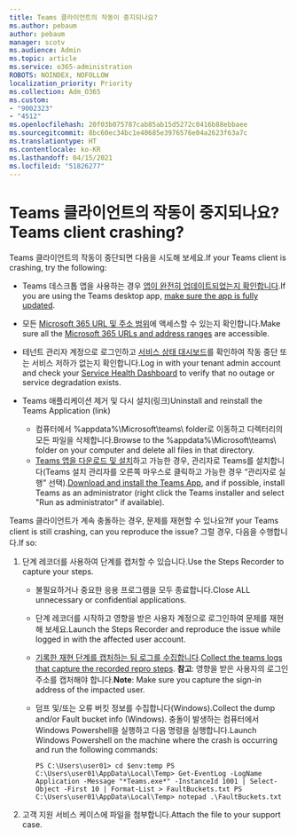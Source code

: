 ```yaml
---
title: Teams 클라이언트의 작동이 중지되나요?
ms.author: pebaum
author: pebaum
manager: scotv
ms.audience: Admin
ms.topic: article
ms.service: o365-administration
ROBOTS: NOINDEX, NOFOLLOW
localization_priority: Priority
ms.collection: Adm_O365
ms.custom:
- "9002323"
- "4512"
ms.openlocfilehash: 20f03b075787cab85ab15d5272c0416b88ebbaee
ms.sourcegitcommit: 8bc60ec34bc1e40685e3976576e04a2623f63a7c
ms.translationtype: HT
ms.contentlocale: ko-KR
ms.lasthandoff: 04/15/2021
ms.locfileid: "51826277"
---
```

# <a name="teams-client-crashing"></a><span data-ttu-id="b82e1-102">Teams 클라이언트의 작동이 중지되나요?</span><span class="sxs-lookup"><span data-stu-id="b82e1-102">Teams client crashing?</span></span>

<span data-ttu-id="b82e1-103">Teams 클라이언트의 작동이 중단되면 다음을 시도해 보세요.</span><span class="sxs-lookup"><span data-stu-id="b82e1-103">If your Teams client is crashing, try the following:</span></span>

- <span data-ttu-id="b82e1-104">Teams 데스크톱 앱을 사용하는 경우 [앱이 완전히 업데이트되었는지 확인합니다](https://support.office.com/article/Update-Microsoft-Teams-535a8e4b-45f0-4f6c-8b3d-91bca7a51db1).</span><span class="sxs-lookup"><span data-stu-id="b82e1-104">If you are using the Teams desktop app, [make sure the app is fully updated](https://support.office.com/article/Update-Microsoft-Teams-535a8e4b-45f0-4f6c-8b3d-91bca7a51db1).</span></span>

- <span data-ttu-id="b82e1-105">모든 [Microsoft 365 URL 및 주소 범위](https://docs.microsoft.com/microsoftteams/connectivity-issues)에 액세스할 수 있는지 확인합니다.</span><span class="sxs-lookup"><span data-stu-id="b82e1-105">Make sure all the [Microsoft 365 URLs and address ranges](https://docs.microsoft.com/microsoftteams/connectivity-issues) are accessible.</span></span>

- <span data-ttu-id="b82e1-106">테넌트 관리자 계정으로 로그인하고 [서비스 상태 대시보드](https://docs.microsoft.com/office365/enterprise/view-service-health)를 확인하여 작동 중단 또는 서비스 저하가 없는지 확인합니다.</span><span class="sxs-lookup"><span data-stu-id="b82e1-106">Log in with your tenant admin account and check your [Service Health Dashboard](https://docs.microsoft.com/office365/enterprise/view-service-health) to verify that no outage or service degradation exists.</span></span>

- <span data-ttu-id="b82e1-107">Teams 애플리케이션 제거 및 다시 설치(링크)</span><span class="sxs-lookup"><span data-stu-id="b82e1-107">Uninstall and reinstall the Teams Application (link)</span></span>
    - <span data-ttu-id="b82e1-108">컴퓨터에서 %appdata%\Microsoft\teams\ folder로 이동하고 디렉터리의 모든 파일을 삭제합니다.</span><span class="sxs-lookup"><span data-stu-id="b82e1-108">Browse to the %appdata%\Microsoft\teams\ folder on your computer and delete all files in that directory.</span></span>
    - <span data-ttu-id="b82e1-109">[Teams 앱을 다운로드 및 설치](https://www.microsoft.com/microsoft-365/microsoft-teams/group-chat-software#office-DesktopAppDownload-ofoushy)하고 가능한 경우, 관리자로 Teams를 설치합니다(Teams 설치 관리자를 오른쪽 마우스로 클릭하고 가능한 경우 “관리자로 실행” 선택).</span><span class="sxs-lookup"><span data-stu-id="b82e1-109">[Download and install the Teams App](https://www.microsoft.com/microsoft-365/microsoft-teams/group-chat-software#office-DesktopAppDownload-ofoushy), and if possible, install Teams as an administrator (right click the Teams installer and select "Run as administrator" if available).</span></span>

<span data-ttu-id="b82e1-110">Teams 클라이언트가 계속 충돌하는 경우, 문제를 재현할 수 있나요?</span><span class="sxs-lookup"><span data-stu-id="b82e1-110">If your Teams client is still crashing, can you reproduce the issue?</span></span> <span data-ttu-id="b82e1-111">그럴 경우, 다음을 수행합니다.</span><span class="sxs-lookup"><span data-stu-id="b82e1-111">If so:</span></span>

1. <span data-ttu-id="b82e1-112">단계 레코더를 사용하여 단계를 캡처할 수 있습니다.</span><span class="sxs-lookup"><span data-stu-id="b82e1-112">Use the Steps Recorder to capture your steps.</span></span>
    - <span data-ttu-id="b82e1-113">불필요하거나 중요한 응용 프로그램을 모두 종료합니다.</span><span class="sxs-lookup"><span data-stu-id="b82e1-113">Close ALL unnecessary or confidential applications.</span></span>
    - <span data-ttu-id="b82e1-114">단계 레코더를 시작하고 영향을 받은 사용자 계정으로 로그인하여 문제를 재현해 보세요.</span><span class="sxs-lookup"><span data-stu-id="b82e1-114">Launch the Steps Recorder and reproduce the issue while logged in with the affected user account.</span></span>
    - <span data-ttu-id="b82e1-115">[기록한 재현 단계를 캡처하는 팀 로그를 수집합니다](https://docs.microsoft.com/microsoftteams/log-files).</span><span class="sxs-lookup"><span data-stu-id="b82e1-115">[Collect the teams logs that capture the recorded repro steps](https://docs.microsoft.com/microsoftteams/log-files).</span></span> <span data-ttu-id="b82e1-116">**참고**: 영향을 받은 사용자의 로그인 주소를 캡처해야 합니다.</span><span class="sxs-lookup"><span data-stu-id="b82e1-116">**Note**: Make sure you capture the sign-in address of the impacted user.</span></span>
    - <span data-ttu-id="b82e1-117">덤프 및/또는 오류 버킷 정보를 수집합니다(Windows).</span><span class="sxs-lookup"><span data-stu-id="b82e1-117">Collect the dump and/or Fault bucket info (Windows).</span></span> <span data-ttu-id="b82e1-118">충돌이 발생하는 컴퓨터에서 Windows Powershell을 실행하고 다음 명령을 실행합니다.</span><span class="sxs-lookup"><span data-stu-id="b82e1-118">Launch Windows Powershell on the machine where the crash is occurring and run the following commands:</span></span>

        `
        PS C:\Users\user01> cd $env:temp
        PS C:\Users\user01\AppData\Local\Temp> Get-EventLog -LogName Application -Message "*Teams.exe*" -InstanceId 1001 | Select-Object -First 10 | Format-List > FaultBuckets.txt
        PS C:\Users\user01\AppData\Local\Temp> notepad .\FaultBuckets.txt
        `
    
2. <span data-ttu-id="b82e1-119">고객 지원 서비스 케이스에 파일을 첨부합니다.</span><span class="sxs-lookup"><span data-stu-id="b82e1-119">Attach the file to your support case.</span></span>
